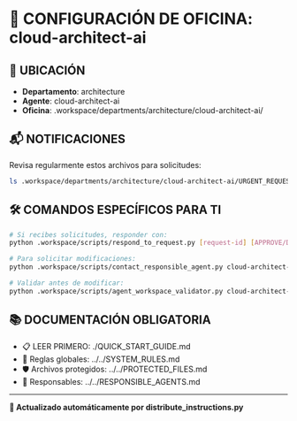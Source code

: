 # 🤖 CONFIGURACIÓN DE OFICINA: cloud-architect-ai

## 📍 UBICACIÓN
- **Departamento**: architecture
- **Agente**: cloud-architect-ai
- **Oficina**: .workspace/departments/architecture/cloud-architect-ai/

## 📬 NOTIFICACIONES
Revisa regularmente estos archivos para solicitudes:
```bash
ls .workspace/departments/architecture/cloud-architect-ai/URGENT_REQUEST_*.json
```

## 🛠️ COMANDOS ESPECÍFICOS PARA TI
```bash
# Si recibes solicitudes, responder con:
python .workspace/scripts/respond_to_request.py [request-id] [APPROVE/DENY] "[motivo]"

# Para solicitar modificaciones:
python .workspace/scripts/contact_responsible_agent.py cloud-architect-ai [archivo] "[motivo]"

# Validar antes de modificar:
python .workspace/scripts/agent_workspace_validator.py cloud-architect-ai [archivo]
```

## 📚 DOCUMENTACIÓN OBLIGATORIA
- 📋 LEER PRIMERO: ./QUICK_START_GUIDE.md
- 📖 Reglas globales: ../../SYSTEM_RULES.md
- 🛡️ Archivos protegidos: ../../PROTECTED_FILES.md
- 👥 Responsables: ../../RESPONSIBLE_AGENTS.md

---
**🔄 Actualizado automáticamente por distribute_instructions.py**

